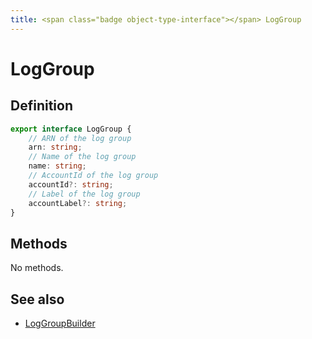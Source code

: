 ```yaml
---
title: <span class="badge object-type-interface"></span> LogGroup
---
```

# <span class="badge object-type-interface"></span> LogGroup

## Definition

```typescript
export interface LogGroup {
	// ARN of the log group
	arn: string;
	// Name of the log group
	name: string;
	// AccountId of the log group
	accountId?: string;
	// Label of the log group
	accountLabel?: string;
}

```
## Methods

No methods.
## See also

 * <span class="badge builder"></span> [LogGroupBuilder](./builder-LogGroupBuilder.md)
